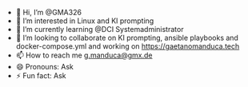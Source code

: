 - 👋 Hi, I’m @GMA326
- 👀 I’m interested in Linux and KI prompting 
- 🌱 I’m currently learning @DCI Systemadministrator
- 💞️ I’m looking to collaborate on KI prompting, ansible playbooks and docker-compose.yml and working on https://gaetanomanduca.tech
- 📫 How to reach me g.manduca@gmx.de
- 😄 Pronouns: Ask
- ⚡ Fun fact: Ask

<!---
GMA326/GMA326 is a ✨ special ✨ repository because its `README.md` (this file) appears on your GitHub profile.
You can click the Preview link to take a look at your changes.
--->
